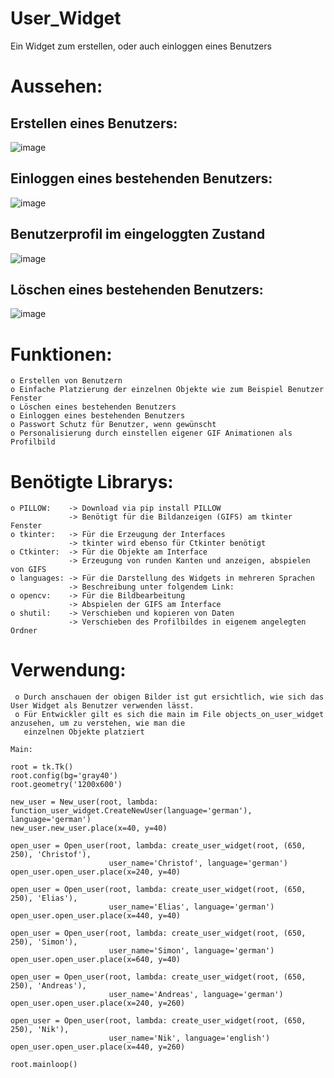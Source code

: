 # User_Widget
Ein Widget zum erstellen, oder auch einloggen eines Benutzers


# Aussehen:

 ## Erstellen eines Benutzers:
   ![image](https://user-images.githubusercontent.com/87471423/127814651-79c1358d-9921-4a16-802f-f3be4e330a03.png)

   
## Einloggen eines bestehenden Benutzers:
   ![image](https://user-images.githubusercontent.com/87471423/127816383-ecfd7441-5390-4399-8a98-3ff4f4d4c2e9.png)


## Benutzerprofil im eingeloggten Zustand
   ![image](https://user-images.githubusercontent.com/87471423/127816695-ec5c67aa-684b-41b6-b1d5-8b882f49afd9.png)


## Löschen eines bestehenden Benutzers:
   ![image](https://user-images.githubusercontent.com/87471423/127817146-5b4c6352-18bc-4dd1-a61d-3ad103d72bf2.png)


# Funktionen:
    o Erstellen von Benutzern
    o Einfache Platzierung der einzelnen Objekte wie zum Beispiel Benutzer Fenster
    o Löschen eines bestehenden Benutzers
    o Einloggen eines bestehenden Benutzers
    o Passwort Schutz für Benutzer, wenn gewünscht
    o Personalisierung durch einstellen eigener GIF Animationen als Profilbild


# Benötigte Librarys:
    o PILLOW:    -> Download via pip install PILLOW
                 -> Benötigt für die Bildanzeigen (GIFS) am tkinter Fenster
    o tkinter:   -> Für die Erzeugung der Interfaces
                 -> tkinter wird ebenso für Ctkinter benötigt
    o Ctkinter:  -> Für die Objekte am Interface
                 -> Erzeugung von runden Kanten und anzeigen, abspielen von GIFS 
    o languages: -> Für die Darstellung des Widgets in mehreren Sprachen
                 -> Beschreibung unter folgendem Link:
    o opencv:    -> Für die Bildbearbeitung
                 -> Abspielen der GIFS am Interface
    o shutil:    -> Verschieben und kopieren von Daten
                 -> Verschieben des Profilbildes in eigenem angelegten Ordner

   
  # Verwendung:
     o Durch anschauen der obigen Bilder ist gut ersichtlich, wie sich das User Widget als Benutzer verwenden lässt.
     o Für Entwickler gilt es sich die main im File objects_on_user_widget anzusehen, um zu verstehen, wie man die 
       einzelnen Objekte platziert
       
    Main:
    
    root = tk.Tk()
    root.config(bg='gray40')
    root.geometry('1200x600')

    new_user = New_user(root, lambda: function_user_widget.CreateNewUser(language='german'), language='german')
    new_user.new_user.place(x=40, y=40)

    open_user = Open_user(root, lambda: create_user_widget(root, (650, 250), 'Christof'),
                          user_name='Christof', language='german')
    open_user.open_user.place(x=240, y=40)

    open_user = Open_user(root, lambda: create_user_widget(root, (650, 250), 'Elias'),
                          user_name='Elias', language='german')
    open_user.open_user.place(x=440, y=40)

    open_user = Open_user(root, lambda: create_user_widget(root, (650, 250), 'Simon'),
                          user_name='Simon', language='german')
    open_user.open_user.place(x=640, y=40)

    open_user = Open_user(root, lambda: create_user_widget(root, (650, 250), 'Andreas'),
                          user_name='Andreas', language='german')
    open_user.open_user.place(x=240, y=260)

    open_user = Open_user(root, lambda: create_user_widget(root, (650, 250), 'Nik'),
                          user_name='Nik', language='english')
    open_user.open_user.place(x=440, y=260)

    root.mainloop()






